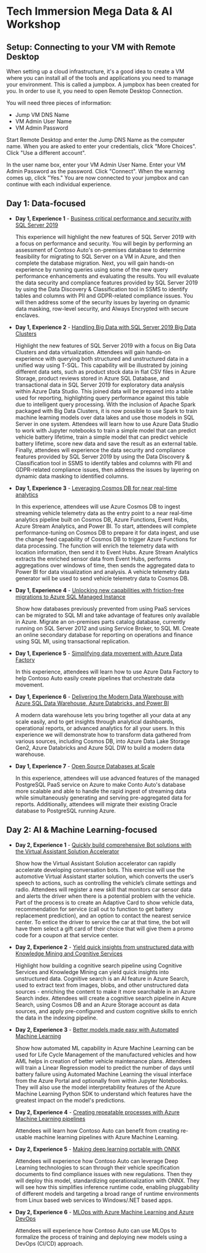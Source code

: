 # Tech Immersion Mega Data & AI Workshop

## Setup: Connecting to your VM with Remote Desktop

When setting up a cloud infrastructure, it's a good idea to create a VM where you can install all of the tools and applications you need to manage your environment. This is called a jumpbox. A jumpbox has been created for you. In order to use it, you need to open Remote Desktop Connection.

You will need three pieces of information:

- Jump VM DNS Name
- VM Admin User Name
- VM Admin Password

Start Remote Desktop and enter the Jump DNS Name as the computer name. When you are asked to enter your credentials, click "More Choices". Click "Use a different account".

In the user name box, enter your VM Admin User Name. Enter your VM Admin Password as the password. Click "Connect". When the warning comes up, click "Yes." You are now connected to your jumpbox and can continue with each individual experience.

## Day 1: Data-focused

- **Day 1, Experience 1** - [Business critical performance and security with SQL Server 2019 ](./day1-exp1/README.md)

    This experience will highlight the new features of SQL Server 2019 with a focus on performance and security. You will begin by performing an assessment of Contoso Auto's on-premises database to determine feasibility for migrating to SQL Server on a VM in Azure, and then complete the database migration. Next, you will gain hands-on experience by running queries using some of the new query performance enhancements and evaluating the results. You will evaluate the data security and compliance features provided by SQL Server 2019 by using the Data Discovery & Classification tool in SSMS to identify tables and columns with PII and GDPR-related compliance issues. You will then address some of the security issues by layering on dynamic data masking, row-level security, and Always Encrypted with secure enclaves.

- **Day 1, Experience 2** - [Handling Big Data with SQL Server 2019 Big Data Clusters](./day1-exp2/README.md)

    Highlight the new features of SQL Server 2019 with a focus on Big Data Clusters and data virtualization. Attendees will gain hands-on experience with querying both structured and unstructured data in a unified way using T-SQL. This capability will be illustrated by joining different data sets, such as product stock data in flat CSV files in Azure Storage, product reviews stored in Azure SQL Database, and transactional data in SQL Server 2019 for exploratory data analysis within Azure Data Studio. This joined data will be prepared into a table used for reporting, highlighting query performance against this table due to intelligent query processing. With the inclusion of Apache Spark packaged with Big Data Clusters, it is now possible to use Spark to train machine learning models over data lakes and use those models in SQL Server in one system. Attendees will learn how to use Azure Data Studio to work with Jupyter notebooks to train a simple model that can predict vehicle battery lifetime, train a simple model that can predict vehicle battery lifetime, score new data and save the result as an external table. Finally, attendees will experience the data security and compliance features provided by SQL Server 2019 by using the Data Discovery & Classification tool in SSMS to identify tables and columns with PII and GDPR-related compliance issues, then address the issues by layering on dynamic data masking to identified columns.

- **Day 1, Experience 3** - [Leveraging Cosmos DB for near real-time analytics](./day1-exp3/README.md)

    In this experience, attendees will use Azure Cosmos DB to ingest streaming vehicle telemetry data as the entry point to a near real-time analytics pipeline built on Cosmos DB, Azure Functions, Event Hubs, Azure Stream Analytics, and Power BI. To start, attendees will complete performance-tuning on Cosmos DB to prepare it for data ingest, and use the change feed capability of Cosmos DB to trigger Azure Functions for data processing. The function will enrich the telemetry data with location information, then send it to Event Hubs. Azure Stream Analytics extracts the enriched sensor data from Event Hubs, performs aggregations over windows of time, then sends the aggregated data to Power BI for data visualization and analysis. A vehicle telemetry data generator will be used to send vehicle telemetry data to Cosmos DB.

- **Day 1, Experience 4** - [Unlocking new capabilities with friction-free migrations to Azure SQL Managed Instance](./day1-exp4/README.md)

    Show how databases previously prevented from using PaaS services can be migrated to SQL MI and take advantage of features only available in Azure. Migrate an on-premises parts catalog database, currently running on SQL Server 2012 and using Service Broker, to SQL MI. Create an online secondary database for reporting on operations and finance using SQL MI, using transactional replication.

- **Day 1, Experience 5** - [Simplifying data movement with Azure Data Factory](./day1-exp5/README.md)

    In this experience, attendees will learn how to use Azure Data Factory to help Contoso Auto easily create pipelines that orchestrate data movement.


- **Day 1, Experience 6** - [Delivering the Modern Data Warehouse with Azure SQL Data Warehouse, Azure Databricks, and Power BI](./day1-exp6/README.md)

    A modern data warehouse lets you bring together all your data at any scale easily, and to get insights through analytical dashboards, operational reports, or advanced analytics for all your users. In this experience we will demonstrate how to  transform data gathered from various sources, including Cosmos DB, into Azure Data Lake Storage Gen2, Azure Databricks and Azure SQL DW to build a modern data warehouse.

- **Day 1, Experience 7** - [Open Source Databases at Scale](./day1-exp7/README.md)

    In this experience, attendees will use advanced features of the managed PostgreSQL PaaS service on Azure to make Conto Auto's database more scalable and able to handle the rapid ingest of streaming data while simultaneously generating and serving pre-aggregated data for reports. Additionally, attendees will migrate their existing Oracle database to PostgreSQL running Azure.


## Day 2: AI & Machine Learning-focused

- **Day 2, Experience 1** - [Quickly build comprehensive Bot solutions with the Virtual Assistant Solution Accelerator](./day2-exp1/README.md)

  Show how the Virtual Assistant Solution accelerator can rapidly accelerate developing conversation bots. This exercise will use the automotive Virtual Assistant starter solution, which converts the user’s speech to actions, such as controlling the vehicle’s climate settings and radio. Attendees will register a new skill that monitors car sensor data and alerts the driver when there is a potential problem with the vehicle. Part of the process is to create an Adaptive Card to show vehicle data, recommendation for service (call out to function to get battery replacement prediction), and an option to contact the nearest service center. To entice the driver to service the car at that time, the bot will have them select a gift card of their choice that will give them a promo code for a coupon at that service center.

- **Day 2, Experience 2** - [Yield quick insights from unstructured data with Knowledge Mining and Cognitive Services](./day2-exp2/README.md)

  Highlight how building a cognitive search pipeline using Cognitive Services and Knowledge Mining can yield quick insights into unstructured data. Cognitive search is an AI feature in Azure Search, used to extract text from images, blobs, and other unstructured data sources - enriching the content to make it more searchable in an Azure Search index. Attendees will create a cognitive search pipeline in Azure Search, using Cosmos DB and an Azure Storage account as data sources, and apply pre-configured and custom cognitive skills to enrich the data in the indexing pipeline.

- **Day 2, Experience 3** - [Better models made easy with Automated Machine Learning](./day2-exp3/README.md)

  Show how automated ML capability in Azure Machine Learning can be used for Life Cycle Management of the manufactured vehicles and how AML helps in creation of better vehicle maintenance plans. Attendees will train a Linear Regression model to predict the number of days until battery failure using Automated Machine Learning the visual interface from the Azure Portal and optionally from within Jupyter Notebooks. They will also use the model interpretability features of the Azure Machine Learning Python SDK to understand which features have the greatest impact on the model's predictions.

- **Day 2, Experience 4** - [Creating repeatable processes with Azure Machine Learning pipelines](./day2-exp4/README.md)

  Attendees will learn how Contoso Auto can benefit from creating re-usable machine learning pipelines with Azure Machine Learning.

- **Day 2, Experience 5** - [Making deep learning portable with ONNX](./day2-exp5/README.md)

  Attendees will experience how Contoso Auto can leverage Deep Learning technologies to scan through their vehicle specification documents to find compliance issues with new regulations. Then they will deploy this model, standardizing operationalization with ONNX. They will see how this simplifies inference runtime code, enabling pluggability of different models and targeting a broad range of runtime environments from Linux based web services to Windows/.NET based apps.

- **Day 2, Experience 6** - [MLOps with Azure Machine Learning and Azure DevOps](./day2-exp6/README.md)

  Attendees will experience how Contoso Auto can use MLOps to formalize the process of training and deploying new models using a DevOps (CI/CD) approach.
